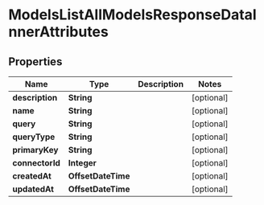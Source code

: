 

# ModelsListAllModelsResponseDataInnerAttributes


## Properties

| Name | Type | Description | Notes |
|------------ | ------------- | ------------- | -------------|
|**description** | **String** |  |  [optional] |
|**name** | **String** |  |  [optional] |
|**query** | **String** |  |  [optional] |
|**queryType** | **String** |  |  [optional] |
|**primaryKey** | **String** |  |  [optional] |
|**connectorId** | **Integer** |  |  [optional] |
|**createdAt** | **OffsetDateTime** |  |  [optional] |
|**updatedAt** | **OffsetDateTime** |  |  [optional] |



